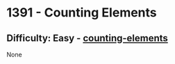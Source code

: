 <h1>1391 - Counting Elements</h1><h2>Difficulty: Easy - <a href="https://leetcode.com/problems/counting-elements/">counting-elements</a></h2>None